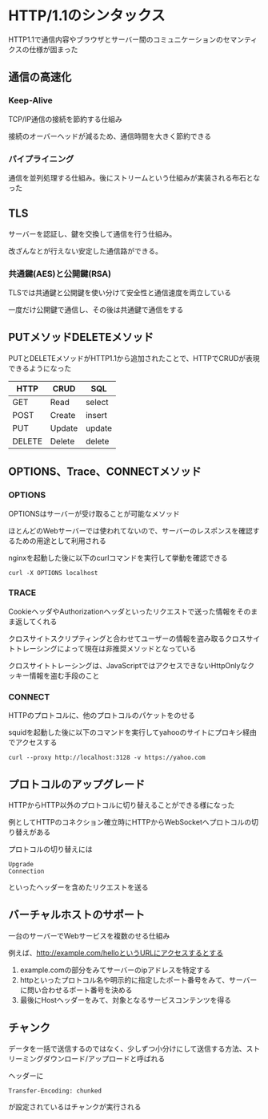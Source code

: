 # HTTP/1.1のシンタックス

HTTP1.1で通信内容やブラウザとサーバー間のコミュニケーションのセマンティクスの仕様が固まった

## 通信の高速化

### Keep-Alive

TCP/IP通信の接続を節約する仕組み

接続のオーバーヘッドが減るため、通信時間を大きく節約できる

### パイプライニング

通信を並列処理する仕組み。後にストリームという仕組みが実装される布石となった

## TLS

サーバーを認証し、鍵を交換して通信を行う仕組み。

改ざんなとが行えない安定した通信路ができる。

### 共通鍵(AES)と公開鍵(RSA)

TLSでは共通鍵と公開鍵を使い分けて安全性と通信速度を両立している

一度だけ公開鍵で通信し、その後は共通鍵で通信をする

## PUTメソッドDELETEメソッド

PUTとDELETEメソッドがHTTP1.1から追加されたことで、HTTPでCRUDが表現できるようになった

| HTTP | CRUD | SQL |
| --- | --- | --- |
| GET | Read | select |
| POST | Create | insert |
| PUT | Update | update |
| DELETE | Delete | delete |

## OPTIONS、Trace、CONNECTメソッド

### OPTIONS

OPTIONSはサーバーが受け取ることが可能なメソッド

ほとんどのWebサーバーでは使われてないので、サーバーのレスポンスを確認するための用途として利用される

nginxを起動した後に以下のcurlコマンドを実行して挙動を確認できる

```
curl -X OPTIONS localhost
```

### TRACE

CookieヘッダやAuthorizationヘッダといったリクエストで送った情報をそのまま返してくれる

クロスサイトスクリプティングと合わせてユーザーの情報を盗み取るクロスサイトトレーシングによって現在は非推奨メソッドとなっている

クロスサイトトレーシングは、JavaScriptではアクセスできないHttpOnlyなクッキー情報を盗む手段のこと

### CONNECT

HTTPのプロトコルに、他のプロトコルのパケットをのせる

squidを起動した後に以下のコマンドを実行してyahooのサイトにプロキシ経由でアクセスする

```
curl --proxy http://localhost:3128 -v https://yahoo.com
```

## プロトコルのアップグレード

HTTPからHTTP以外のプロトコルに切り替えることができる様になった

例としてHTTPのコネクション確立時にHTTPからWebSocketへプロトコルの切り替えがある

プロトコルの切り替えには

```
Upgrade
Connection
```

といったヘッダーを含めたリクエストを送る

## バーチャルホストのサポート

一台のサーバーでWebサービスを複数のせる仕組み

例えば、http://example.com/helloというURLにアクセスするとする

1. example.comの部分をみてサーバーのipアドレスを特定する
2. httpといったプロトコル名や明示的に指定したポート番号をみて、サーバーに問い合わせるポート番号を決める
3. 最後にHostヘッダーをみて、対象となるサービスコンテンツを得る

## チャンク

データを一括で送信するのではなく、少しずつ小分けにして送信する方法、ストリーミングダウンロード/アップロードと呼ばれる

ヘッダーに

```
Transfer-Encoding: chunked
```

が設定されているはチャンクが実行される
